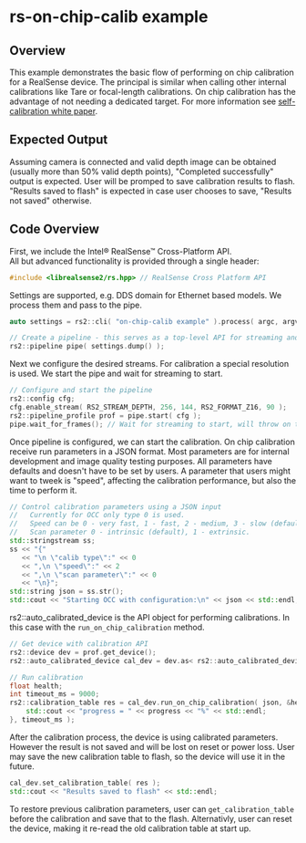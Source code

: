 # rs-on-chip-calib example

## Overview

This example demonstrates the basic flow of performing on chip calibration for a RealSense device.
The principal is similar when calling other internal calibrations like Tare or focal-length calibrations. On chip calibration has the advantage of not needing a dedicated target.
For more information see [self-calibration white paper](https://dev.intelrealsense.com/docs/self-calibration-for-depth-cameras).

## Expected Output
Assuming camera is connected and valid depth image can be obtained (usually more than 50% valid depth points), "Completed successfully" output is expected.
User will be promped to save calibration results to flash. "Results saved to flash" is expected in case user chooses to save, "Results not saved" otherwise.

## Code Overview 

First, we include the Intel® RealSense™ Cross-Platform API.  
All but advanced functionality is provided through a single header:
```cpp
#include <librealsense2/rs.hpp> // RealSense Cross Platform API
```

Settings are supported, e.g. DDS domain for Ethernet based models. We process them and pass to the pipe.
```cpp
auto settings = rs2::cli( "on-chip-calib example" ).process( argc, argv );

// Create a pipeline - this serves as a top-level API for streaming and processing frames
rs2::pipeline pipe( settings.dump() );
```

Next we configure the desired streams. For calibration a special resolution is used.
We start the pipe and wait for streaming to start.
```cpp
// Configure and start the pipeline
rs2::config cfg;
cfg.enable_stream( RS2_STREAM_DEPTH, 256, 144, RS2_FORMAT_Z16, 90 );
rs2::pipeline_profile prof = pipe.start( cfg );
pipe.wait_for_frames(); // Wait for streaming to start, will throw on timeout
```
Once pipeline is configured, we can start the calibration.
On chip calibration receive run parameters in a JSON format. Most parameters are for internal development and image quality testing purposes. All parameters have defaults and doesn't have to be set by users.
A parameter that users might want to tweek is "speed", affecting the calibration performance, but also the time to perform it.
```cpp
// Control calibration parameters using a JSON input
//   Currently for OCC only type 0 is used.
//   Speed can be 0 - very fast, 1 - fast, 2 - medium, 3 - slow (default). Timeout should be adjusted accordingly.
//   Scan parameter 0 - intrinsic (default), 1 - extrinsic.
std::stringstream ss;
ss << "{"
   << "\n \"calib type\":" << 0
   << ",\n \"speed\":" << 2
   << ",\n \"scan parameter\":" << 0
   << "\n}";
std::string json = ss.str();
std::cout << "Starting OCC with configuration:\n" << json << std::endl;
```

rs2::auto_calibrated_device is the API object for performing calibrations. In this case with the `run_on_chip_calibration` method.
```cpp
// Get device with calibration API
rs2::device dev = prof.get_device();
rs2::auto_calibrated_device cal_dev = dev.as< rs2::auto_calibrated_device >();

// Run calibration
float health;
int timeout_ms = 9000;
rs2::calibration_table res = cal_dev.run_on_chip_calibration( json, &health, [&]( const float progress ) {
    std::cout << "progress = " << progress << "%" << std::endl;
}, timeout_ms );
```

After the calibration process, the device is using calibrated parameters. However the result is not saved and will be lost on reset or power loss.
User may save the new calibration table to flash, so the device will use it in the future.
```cpp
cal_dev.set_calibration_table( res );
std::cout << "Results saved to flash" << std::endl;
```
To restore previous calibration parameters, user can `get_calibration_table` before the calibration and save that to the flash.
Alternativly, user can reset the device, making it re-read the old calibration table at start up.
